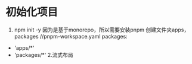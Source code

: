 <!--
 * @Author: sdp-maker 19179977082@163.com
 * @Date: 2025-10-21 17:13:34
 * @LastEditors: sdp-maker 19179977082@163.com
 * @LastEditTime: 2025-10-21 17:13:42
 * @FilePath: \LowCode\init.md
 * @Description: 这是默认设置,请设置`customMade`, 打开koroFileHeader查看配置 进行设置: https://github.com/OBKoro1/koro1FileHeader/wiki/%E9%85%8D%E7%BD%AE   
-->
# 初始化项目
1. npm init -y
因为是基于monorepo，所以需要安装pnpm
创建文件夹apps， packages
//pnpm-workspace.yaml
packages:
  - 'apps/*'
  - 'packages/*'
2.流式布局